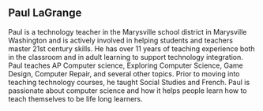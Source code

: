 ## Paul LaGrange

Paul is a technology teacher in the Marysville school district in Marysville Washington and is actively involved in helping students and teachers master 21st century skills. He has over 11 years of teaching experience both in the classroom and in adult learning to support technology integration. Paul teaches AP Computer science, Exploring Computer Science, Game Design, Computer Repair, and several other topics. Prior to moving into teaching technology courses, he taught Social Studies and French. 
Paul is passionate about computer science and how it helps people learn how to teach themselves to be life long learners. 